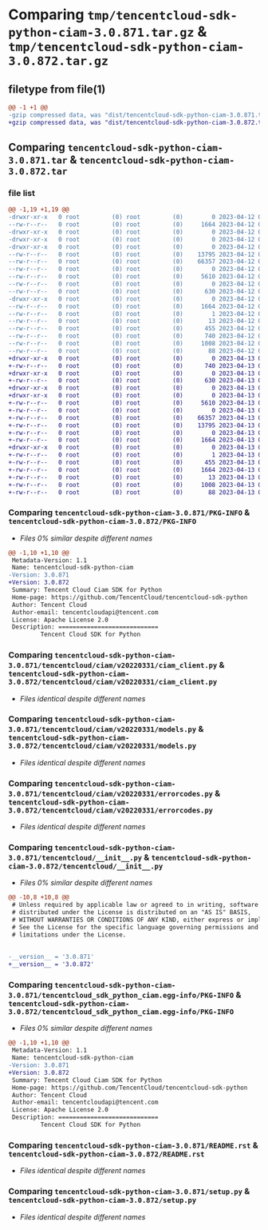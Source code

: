 # Comparing `tmp/tencentcloud-sdk-python-ciam-3.0.871.tar.gz` & `tmp/tencentcloud-sdk-python-ciam-3.0.872.tar.gz`

## filetype from file(1)

```diff
@@ -1 +1 @@
-gzip compressed data, was "dist/tencentcloud-sdk-python-ciam-3.0.871.tar", last modified: Wed Apr 12 00:19:28 2023, max compression
+gzip compressed data, was "dist/tencentcloud-sdk-python-ciam-3.0.872.tar", last modified: Thu Apr 13 00:24:31 2023, max compression
```

## Comparing `tencentcloud-sdk-python-ciam-3.0.871.tar` & `tencentcloud-sdk-python-ciam-3.0.872.tar`

### file list

```diff
@@ -1,19 +1,19 @@
-drwxr-xr-x   0 root         (0) root         (0)        0 2023-04-12 00:19:28.000000 tencentcloud-sdk-python-ciam-3.0.871/
--rw-r--r--   0 root         (0) root         (0)     1664 2023-04-12 00:19:28.000000 tencentcloud-sdk-python-ciam-3.0.871/PKG-INFO
-drwxr-xr-x   0 root         (0) root         (0)        0 2023-04-12 00:19:28.000000 tencentcloud-sdk-python-ciam-3.0.871/tencentcloud/
-drwxr-xr-x   0 root         (0) root         (0)        0 2023-04-12 00:19:28.000000 tencentcloud-sdk-python-ciam-3.0.871/tencentcloud/ciam/
-drwxr-xr-x   0 root         (0) root         (0)        0 2023-04-12 00:19:28.000000 tencentcloud-sdk-python-ciam-3.0.871/tencentcloud/ciam/v20220331/
--rw-r--r--   0 root         (0) root         (0)    13795 2023-04-12 00:19:28.000000 tencentcloud-sdk-python-ciam-3.0.871/tencentcloud/ciam/v20220331/ciam_client.py
--rw-r--r--   0 root         (0) root         (0)    66357 2023-04-12 00:19:28.000000 tencentcloud-sdk-python-ciam-3.0.871/tencentcloud/ciam/v20220331/models.py
--rw-r--r--   0 root         (0) root         (0)        0 2023-04-12 00:19:28.000000 tencentcloud-sdk-python-ciam-3.0.871/tencentcloud/ciam/v20220331/__init__.py
--rw-r--r--   0 root         (0) root         (0)     5610 2023-04-12 00:19:28.000000 tencentcloud-sdk-python-ciam-3.0.871/tencentcloud/ciam/v20220331/errorcodes.py
--rw-r--r--   0 root         (0) root         (0)        0 2023-04-12 00:19:28.000000 tencentcloud-sdk-python-ciam-3.0.871/tencentcloud/ciam/__init__.py
--rw-r--r--   0 root         (0) root         (0)      630 2023-04-12 00:19:28.000000 tencentcloud-sdk-python-ciam-3.0.871/tencentcloud/__init__.py
-drwxr-xr-x   0 root         (0) root         (0)        0 2023-04-12 00:19:28.000000 tencentcloud-sdk-python-ciam-3.0.871/tencentcloud_sdk_python_ciam.egg-info/
--rw-r--r--   0 root         (0) root         (0)     1664 2023-04-12 00:19:28.000000 tencentcloud-sdk-python-ciam-3.0.871/tencentcloud_sdk_python_ciam.egg-info/PKG-INFO
--rw-r--r--   0 root         (0) root         (0)        1 2023-04-12 00:19:28.000000 tencentcloud-sdk-python-ciam-3.0.871/tencentcloud_sdk_python_ciam.egg-info/dependency_links.txt
--rw-r--r--   0 root         (0) root         (0)       13 2023-04-12 00:19:28.000000 tencentcloud-sdk-python-ciam-3.0.871/tencentcloud_sdk_python_ciam.egg-info/top_level.txt
--rw-r--r--   0 root         (0) root         (0)      455 2023-04-12 00:19:28.000000 tencentcloud-sdk-python-ciam-3.0.871/tencentcloud_sdk_python_ciam.egg-info/SOURCES.txt
--rw-r--r--   0 root         (0) root         (0)      740 2023-04-12 00:19:28.000000 tencentcloud-sdk-python-ciam-3.0.871/README.rst
--rw-r--r--   0 root         (0) root         (0)     1008 2023-04-12 00:19:28.000000 tencentcloud-sdk-python-ciam-3.0.871/setup.py
--rw-r--r--   0 root         (0) root         (0)       88 2023-04-12 00:19:28.000000 tencentcloud-sdk-python-ciam-3.0.871/setup.cfg
+drwxr-xr-x   0 root         (0) root         (0)        0 2023-04-13 00:24:31.000000 tencentcloud-sdk-python-ciam-3.0.872/
+-rw-r--r--   0 root         (0) root         (0)      740 2023-04-13 00:24:31.000000 tencentcloud-sdk-python-ciam-3.0.872/README.rst
+drwxr-xr-x   0 root         (0) root         (0)        0 2023-04-13 00:24:31.000000 tencentcloud-sdk-python-ciam-3.0.872/tencentcloud/
+-rw-r--r--   0 root         (0) root         (0)      630 2023-04-13 00:24:31.000000 tencentcloud-sdk-python-ciam-3.0.872/tencentcloud/__init__.py
+drwxr-xr-x   0 root         (0) root         (0)        0 2023-04-13 00:24:31.000000 tencentcloud-sdk-python-ciam-3.0.872/tencentcloud/ciam/
+drwxr-xr-x   0 root         (0) root         (0)        0 2023-04-13 00:24:31.000000 tencentcloud-sdk-python-ciam-3.0.872/tencentcloud/ciam/v20220331/
+-rw-r--r--   0 root         (0) root         (0)     5610 2023-04-13 00:24:31.000000 tencentcloud-sdk-python-ciam-3.0.872/tencentcloud/ciam/v20220331/errorcodes.py
+-rw-r--r--   0 root         (0) root         (0)        0 2023-04-13 00:24:31.000000 tencentcloud-sdk-python-ciam-3.0.872/tencentcloud/ciam/v20220331/__init__.py
+-rw-r--r--   0 root         (0) root         (0)    66357 2023-04-13 00:24:31.000000 tencentcloud-sdk-python-ciam-3.0.872/tencentcloud/ciam/v20220331/models.py
+-rw-r--r--   0 root         (0) root         (0)    13795 2023-04-13 00:24:31.000000 tencentcloud-sdk-python-ciam-3.0.872/tencentcloud/ciam/v20220331/ciam_client.py
+-rw-r--r--   0 root         (0) root         (0)        0 2023-04-13 00:24:31.000000 tencentcloud-sdk-python-ciam-3.0.872/tencentcloud/ciam/__init__.py
+-rw-r--r--   0 root         (0) root         (0)     1664 2023-04-13 00:24:31.000000 tencentcloud-sdk-python-ciam-3.0.872/PKG-INFO
+drwxr-xr-x   0 root         (0) root         (0)        0 2023-04-13 00:24:31.000000 tencentcloud-sdk-python-ciam-3.0.872/tencentcloud_sdk_python_ciam.egg-info/
+-rw-r--r--   0 root         (0) root         (0)        1 2023-04-13 00:24:31.000000 tencentcloud-sdk-python-ciam-3.0.872/tencentcloud_sdk_python_ciam.egg-info/dependency_links.txt
+-rw-r--r--   0 root         (0) root         (0)      455 2023-04-13 00:24:31.000000 tencentcloud-sdk-python-ciam-3.0.872/tencentcloud_sdk_python_ciam.egg-info/SOURCES.txt
+-rw-r--r--   0 root         (0) root         (0)     1664 2023-04-13 00:24:31.000000 tencentcloud-sdk-python-ciam-3.0.872/tencentcloud_sdk_python_ciam.egg-info/PKG-INFO
+-rw-r--r--   0 root         (0) root         (0)       13 2023-04-13 00:24:31.000000 tencentcloud-sdk-python-ciam-3.0.872/tencentcloud_sdk_python_ciam.egg-info/top_level.txt
+-rw-r--r--   0 root         (0) root         (0)     1008 2023-04-13 00:24:31.000000 tencentcloud-sdk-python-ciam-3.0.872/setup.py
+-rw-r--r--   0 root         (0) root         (0)       88 2023-04-13 00:24:31.000000 tencentcloud-sdk-python-ciam-3.0.872/setup.cfg
```

### Comparing `tencentcloud-sdk-python-ciam-3.0.871/PKG-INFO` & `tencentcloud-sdk-python-ciam-3.0.872/PKG-INFO`

 * *Files 0% similar despite different names*

```diff
@@ -1,10 +1,10 @@
 Metadata-Version: 1.1
 Name: tencentcloud-sdk-python-ciam
-Version: 3.0.871
+Version: 3.0.872
 Summary: Tencent Cloud Ciam SDK for Python
 Home-page: https://github.com/TencentCloud/tencentcloud-sdk-python
 Author: Tencent Cloud
 Author-email: tencentcloudapi@tencent.com
 License: Apache License 2.0
 Description: ============================
         Tencent Cloud SDK for Python
```

### Comparing `tencentcloud-sdk-python-ciam-3.0.871/tencentcloud/ciam/v20220331/ciam_client.py` & `tencentcloud-sdk-python-ciam-3.0.872/tencentcloud/ciam/v20220331/ciam_client.py`

 * *Files identical despite different names*

### Comparing `tencentcloud-sdk-python-ciam-3.0.871/tencentcloud/ciam/v20220331/models.py` & `tencentcloud-sdk-python-ciam-3.0.872/tencentcloud/ciam/v20220331/models.py`

 * *Files identical despite different names*

### Comparing `tencentcloud-sdk-python-ciam-3.0.871/tencentcloud/ciam/v20220331/errorcodes.py` & `tencentcloud-sdk-python-ciam-3.0.872/tencentcloud/ciam/v20220331/errorcodes.py`

 * *Files identical despite different names*

### Comparing `tencentcloud-sdk-python-ciam-3.0.871/tencentcloud/__init__.py` & `tencentcloud-sdk-python-ciam-3.0.872/tencentcloud/__init__.py`

 * *Files 0% similar despite different names*

```diff
@@ -10,8 +10,8 @@
 # Unless required by applicable law or agreed to in writing, software
 # distributed under the License is distributed on an "AS IS" BASIS,
 # WITHOUT WARRANTIES OR CONDITIONS OF ANY KIND, either express or implied.
 # See the License for the specific language governing permissions and
 # limitations under the License.
 
 
-__version__ = '3.0.871'
+__version__ = '3.0.872'
```

### Comparing `tencentcloud-sdk-python-ciam-3.0.871/tencentcloud_sdk_python_ciam.egg-info/PKG-INFO` & `tencentcloud-sdk-python-ciam-3.0.872/tencentcloud_sdk_python_ciam.egg-info/PKG-INFO`

 * *Files 0% similar despite different names*

```diff
@@ -1,10 +1,10 @@
 Metadata-Version: 1.1
 Name: tencentcloud-sdk-python-ciam
-Version: 3.0.871
+Version: 3.0.872
 Summary: Tencent Cloud Ciam SDK for Python
 Home-page: https://github.com/TencentCloud/tencentcloud-sdk-python
 Author: Tencent Cloud
 Author-email: tencentcloudapi@tencent.com
 License: Apache License 2.0
 Description: ============================
         Tencent Cloud SDK for Python
```

### Comparing `tencentcloud-sdk-python-ciam-3.0.871/README.rst` & `tencentcloud-sdk-python-ciam-3.0.872/README.rst`

 * *Files identical despite different names*

### Comparing `tencentcloud-sdk-python-ciam-3.0.871/setup.py` & `tencentcloud-sdk-python-ciam-3.0.872/setup.py`

 * *Files identical despite different names*

